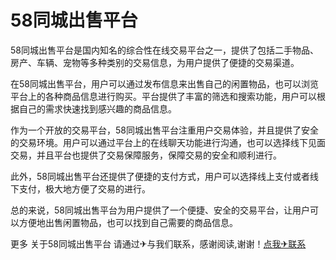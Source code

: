 # 58同城出售平台

58同城出售平台是国内知名的综合性在线交易平台之一，提供了包括二手物品、房产、车辆、宠物等多种类别的交易信息，为用户提供了便捷的交易渠道。

在58同城出售平台，用户可以通过发布信息来出售自己的闲置物品，也可以浏览平台上的各种商品信息进行购买。平台提供了丰富的筛选和搜索功能，用户可以根据自己的需求快速找到感兴趣的商品信息。

作为一个开放的交易平台，58同城出售平台注重用户交易体验，并且提供了安全的交易环境。用户可以通过平台上的在线聊天功能进行沟通，也可以选择线下见面交易，并且平台也提供了交易保障服务，保障交易的安全和顺利进行。

此外，58同城出售平台还提供了便捷的支付方式，用户可以选择线上支付或者线下支付，极大地方便了交易的进行。

总的来说，58同城出售平台为用户提供了一个便捷、安全的交易平台，让用户可以方便地出售闲置物品，也可以找到自己需要的商品信息。

更多 关于58同城出售平台 请通过✈与我们联系，感谢阅读,谢谢！[点我✈联系](https://gg.k02.cc)